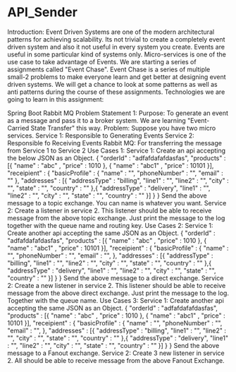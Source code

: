 # API_Sender
Introduction: Event Driven Systems are one of the modern architectural patterns for achieving scalability. Its not trivial to create a completely event driven system and also it not useful in every system you create. Events are useful in some particular kind of systems only. Micro-services is one of the use case to take advantage of Events. We are starting a series of assignments called "Event Chase". Event Chase is a series of multiple small-2 problems to make everyone learn and get better at designing event driven systems. We will get a chance to look at some patterns as well as anti patterns during the course of these assignments. Technologies we are going to learn in this assignment:

Spring Boot
Rabbit MQ Problem Statement 1: Purpose: To generate an event as a message and pass it to a broker system. We are learning "Event-Carried State Transfer" this way. Problem: Suppose you have two micro services.
Service 1: Responsible to Generating Events
Service 2: Responsible fo Receiving Events
Rabbit MQ: For transferring the message from Service 1 to Service 2 Use Cases 1: Service 1:
Create an api accepting the below JSON as an Object.
{
  "orderId" : "adfafdafafdasfas",
  "products" : [{
    "name" : "abc" ,
    "price" : 1010
  },
  {
    "name" : "abc1" ,
    "price" : 10101
  }],
  "receipient" : {
    "basicProfile" : {
        "name" : "",
        "phoneNumber" : "",
        "email" : ""
    },
    "addresses" : [{
        "addressType" : "billing",
        "line1" : "",
        "line2" : "",
        "city" : "",
        "state" : "",
        "country" : ""
    },{
        "addressType" : "delivery",
        "line1" : "",
        "line2" : "",
        "city" : "",
        "state" : "",
        "country" : ""
    }]
  }
}
Send the above message to a topic exchange. You can name is whatever you want. Service 2:
Create a listener in service 2. This listener should be able to receive message from the above topic exchange.
Just print the message to the log together with the queue name and routing key. Use Cases 2: Service 1:
Create another api accepting the same JSON as an Object.
{
  "orderId" : "adfafdafafdasfas",
  "products" : [{
    "name" : "abc" ,
    "price" : 1010
  },
  {
    "name" : "abc1" ,
    "price" : 10101
  }],
  "receipient" : {
    "basicProfile" : {
        "name" : "",
        "phoneNumber" : "",
        "email" : "",
    },
    "addresses" : [{
        "addressType" : "billing",
        "line1" : "",
        "line2" : "",
        "city" : "",
        "state" : "",
        "country" : ""
    },{
        "addressType" : "delivery",
        "line1" : "",
        "line2" : "",
        "city" : "",
        "state" : "",
        "country" : ""
    }]
  }
}
Send the above message to a direct exchange. 
Service 2:
Create a new listener in service 2. This listener should be able to receive message from the above direct exchange.
Just print the message to the log. Together with the queue name. Use Cases 3: Service 1:
Create another api accepting the same JSON as an Object.
{
  "orderId" : "adfafdafafdasfas",
  "products" : [{
    "name" : "abc" ,
    "price" : 1010
  },
  {
    "name" : "abc1" ,
    "price" : 10101
  }],
  "receipient" : {
    "basicProfile" : {
        "name" : "",
        "phoneNumber" : "",
        "email" : "",
    },
    "addresses" : [{
        "addressType" : "billing",
        "line1" : "",
        "line2" : "",
        "city" : "",
        "state" : "",
        "country" : ""
    },{
        "addressType" : "delivery",
        "line1" : "",
        "line2" : "",
        "city" : "",
        "state" : "",
        "country" : ""
    }]
  }
}
Send the above message to a Fanout exchange. 
Service 2:
Create 3 new listener in service 2. All should be able to receive message from the above Fanout Exchange.
